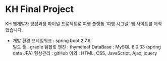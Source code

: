 # KH Final Project

KH 웹개발자 양성과정 파이널 프로젝트로 여행 플랫폼 '여행 시그널' 웹 사이트를 제작했습니다. 
- 개발 환경
  프레임워크 : spring boot 2.7.6 <br>
  빌드 툴 : gradle
  템플릿 엔진 : thymeleaf
  DataBase : MySQL 8.0.33 (spring data JPA)
  형상관리 : gitHub
  이외 : HTML, CSS, JavaScript, Ajax, jquery
